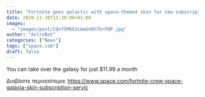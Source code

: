 ```yaml
---
title: "Fortnite goes galactic with space-themed skin for new subscription service launch"
date: 2020-11-30T13:38:00+01:00
images:
  - "images/post/CQnf5M6G3cAmGnKh7krFHP.jpg"
author: "AstroBot"
categories: ["News"]
tags: ["space.com"]
draft: false
---
```


You can take over the galaxy for just $11.99 a month 

Διαβάστε περισσότερα: https://www.space.com/fortnite-crew-space-galaxia-skin-subscription-servic
